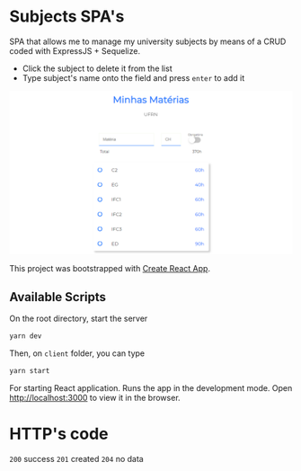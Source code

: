# Subjects SPA's

SPA that allows me to manage my university subjects by means of a CRUD coded with ExpressJS + Sequelize.

- Click the subject to delete it from the list
- Type subject's name onto the field and press `enter` to add it

![SPA image](./image.PNG)

This project was bootstrapped with [Create React App](https://github.com/facebook/create-react-app).

## Available Scripts

On the root directory, start the server

```bash
yarn dev
```

Then, on `client` folder, you can type

```bash
yarn start
```

For starting React application. Runs the app in the development mode. Open [http://localhost:3000](http://localhost:3000) to view it in the browser.

# HTTP's code

`200` success
`201` created
`204` no data
